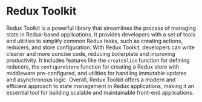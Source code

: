 # Redux Toolkit

Redux Toolkit is a powerful library that streamlines the process of managing state in Redux-based applications. It provides developers with a set of tools and utilities to simplify common Redux tasks, such as creating actions, reducers, and store configuration. With Redux Toolkit, developers can write cleaner and more concise code, reducing boilerplate and improving productivity. It includes features like the `createSlice` function for defining reducers, the `configureStore` function for creating a Redux store with middleware pre-configured, and utilities for handling immutable updates and asynchronous logic. Overall, Redux Toolkit offers a modern and efficient approach to state management in Redux applications, making it an essential tool for building scalable and maintainable front-end applications.
